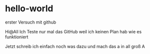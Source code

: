 # hello-world
erster Versuch mit github

Hi@All
Ich Teste nur mal das GitHub weil ich keinen Plan hab wie es funktioniert

Jetzt schreib ich einfach noch was dazu und mach das a in all groß A
